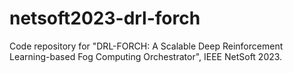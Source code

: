 # netsoft2023-drl-forch
Code repository for "DRL-FORCH: A Scalable Deep Reinforcement Learning-based Fog Computing Orchestrator", IEEE NetSoft 2023.
